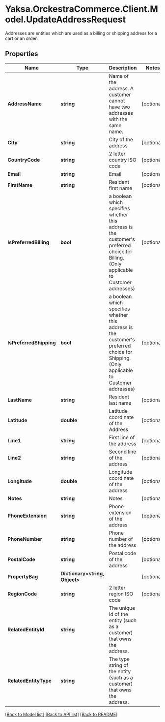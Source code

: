 # Yaksa.OrckestraCommerce.Client.Model.UpdateAddressRequest
Addresses are entities which are used as a billing or shipping address for a cart or an order.

## Properties

Name | Type | Description | Notes
------------ | ------------- | ------------- | -------------
**AddressName** | **string** | Name of the address. A customer cannot have two addresses with the same name. | [optional] 
**City** | **string** | City of the address | [optional] 
**CountryCode** | **string** | 2 letter country ISO code | [optional] 
**Email** | **string** | Email | [optional] 
**FirstName** | **string** | Resident first name | [optional] 
**IsPreferredBilling** | **bool** | a boolean which specifies whether this address is the customer&#39;s preferred choice for Billing. (Only applicable to Customer addresses) | [optional] 
**IsPreferredShipping** | **bool** | a boolean which specifies whether this address is the customer&#39;s preferred choice for Shipping. (Only applicable to Customer addresses) | [optional] 
**LastName** | **string** | Resident last name | [optional] 
**Latitude** | **double** | Latitude coordinate of the Address | [optional] 
**Line1** | **string** | First line of the address | [optional] 
**Line2** | **string** | Second line of the address | [optional] 
**Longitude** | **double** | Longitude coordinate of the address | [optional] 
**Notes** | **string** | Notes | [optional] 
**PhoneExtension** | **string** | Phone extension of the address | [optional] 
**PhoneNumber** | **string** | Phone number of the address | [optional] 
**PostalCode** | **string** | Postal code of the address | [optional] 
**PropertyBag** | **Dictionary&lt;string, Object&gt;** |  | [optional] 
**RegionCode** | **string** | 2 letter region ISO code | [optional] 
**RelatedEntityId** | **string** | The unique Id of the entity (such as a customer) that owns the address. | 
**RelatedEntityType** | **string** | The type string of the entity (such as a customer) that owns the address. | 

[[Back to Model list]](../README.md#documentation-for-models) [[Back to API list]](../README.md#documentation-for-api-endpoints) [[Back to README]](../README.md)

